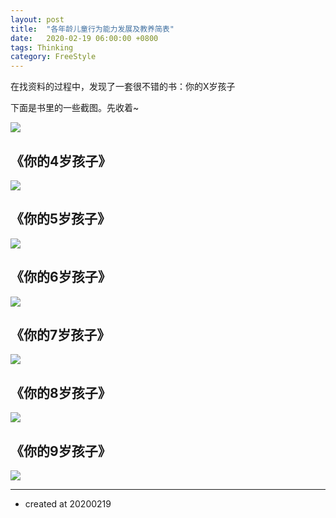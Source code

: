 ```yaml
---
layout: post
title:  "各年龄儿童行为能力发展及教养简表"
date:   2020-02-19 06:00:00 +0800
tags: Thinking
category: FreeStyle
---
```


在找资料的过程中，发现了一套很不错的书：你的X岁孩子

下面是书里的一些截图。先收着~

![](https://img.ramywu.com/imgs/2020/02/2943e80dea786cb8.jpg)

## 《你的4岁孩子》

![](https://img.ramywu.com/imgs/2020/02/f1c41e6336a2dd02.jpg)

## 《你的5岁孩子》

![](https://img.ramywu.com/imgs/2020/02/15076e79f69570bd.jpg)

## 《你的6岁孩子》

![](https://img.ramywu.com/imgs/2020/02/a688b35a1d585e86.jpg)

## 《你的7岁孩子》

![](https://img.ramywu.com/imgs/2020/02/a59ca24315a27284.jpg)


## 《你的8岁孩子》

![](https://img.ramywu.com/imgs/2020/02/251d5acbf92e47fc.jpg)

## 《你的9岁孩子》

![](https://img.ramywu.com/imgs/2020/02/578e68e7adc15de5.jpg)


---

- created at 20200219
